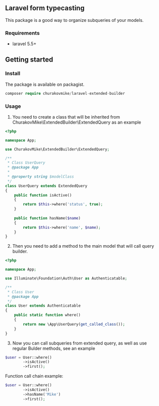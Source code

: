 ## Laravel form typecasting
This package is a good way to organize subqueries of your models.
### Requirements
+ laravel 5.5+

## Getting started
### Install
The package is available on packagist.
```php
composer require churakovmike/laravel-extended-builder
```

### Usage

1. You need to create a class that will be inherited from ChurakovMike\ExtendedBuilder\ExtendedQuery as an example

```php
<?php

namespace App;

use ChurakovMike\ExtendedBuilder\ExtendedQuery;

/**
 * Class UserQuery
 * @package App
 *
 * @property string $modelClass
 */
class UserQuery extends ExtendedQuery
{
    public function isActive()
    {
        return $this->where('status', true);
    }
    
    public function hasName($name)
    {
        return $this->where('name', $name);
    }
}

```

2. Then you need to add a method to the main model that will call query builder.
```php
<?php

namespace App;

use Illuminate\Foundation\Auth\User as Authenticatable;

/**
 * Class User
 * @package App
 */
class User extends Authenticatable
{
    public static function where()
    {
        return new \App\UserQuery(get_called_class());
    }
}
```

3. Now you can call subqueries from extended query, as well as use regular Bulder methods, see an example
```php
$user = User::where()
        ->isActive()
        ->first();
```
Function call chain example:
```php
$user = User::where()
        ->isActive()
        ->hasName('Mike')
        ->first();
```
